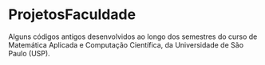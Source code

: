 # ProjetosFaculdade
Alguns códigos antigos desenvolvidos ao longo dos semestres do curso de Matemática Aplicada e Computação Científica, da Universidade de São Paulo (USP).
